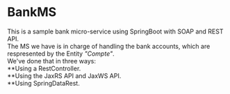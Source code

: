 # BankMS

This is a sample bank micro-service using SpringBoot with SOAP and REST API. </br>
The MS we have is in charge of handling the bank accounts, which are respresented by the Entity <i>"Compte"</i>. </br>
We've done that in three ways:
  </br>**Using a RestController.
  </br>**Using the JaxRS API and JaxWS API.
  </br>**Using SpringDataRest.
